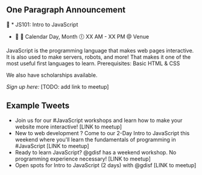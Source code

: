 ## One Paragraph Announcement

:tada: * JS101: Intro to JavaScript
* :tada:
:calendar: Calendar Day, Month
:clock6: XX AM - XX PM @ Venue

JavaScript is the programming language that makes web pages interactive. It is also used to make servers, robots, and more! That makes it one of the most useful first languages to learn.
Prerequisites: Basic HTML & CSS

We also have scholarships available.

*Sign up here:* [TODO: add link to meetup]

## Example Tweets
- Join us for our #JavaScript workshops and learn how to make your website more interactive!  [LINK to meetup]
- New to web development ? Come to our 2-Day Intro to JavaScript this weekend where you'll learn the fundamentals of programming in #JavaScript [LINK to meetup]
- Ready to learn JavaScript? @gdisf has a weekend workshop. No programming experience necessary! [LINK to meetup]
- Open spots for Intro to JavaScript (2 days) with @gdisf [LINK to meetup]
